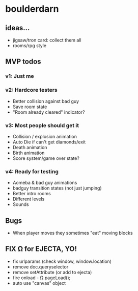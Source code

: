 # boulderdarn

## ideas...

- jigsaw/tron card: collect them all
- rooms/rpg style


## MVP todos

### v1: Just me
### v2: Hardcore testers

- Better collision against bad guy
- Save room state
- "Room already cleared" indicator?

### v3: Most people should get it

- Collision / explosion animation
- Auto Die if can't get diamonds/exit
- Death animation
- Birth animation
- Score system/game over state?

### v4: Ready for testing

- Aomeba & bad guy animations
- badguy transition states (not just jumping)
- Better intro rooms
- Different levels
- Sounds

## Bugs

- When player moves they sometimes "eat" moving blocks


## FIX Ω for EJECTA, YO!

- fix urlparams (check window, window.location)
- remove doc.queryselector
- remove setAttribute (or add to ejecta)
- fire onload - Ω.pageLoad();
- auto use "canvas" object